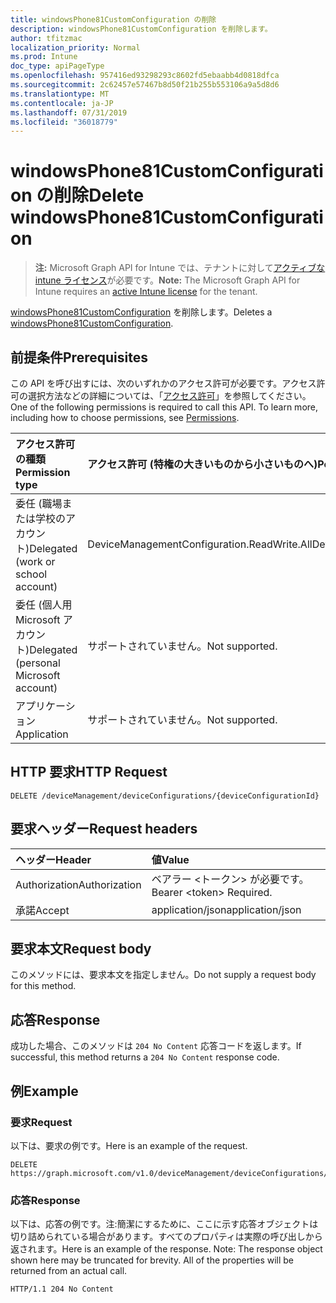 ```yaml
---
title: windowsPhone81CustomConfiguration の削除
description: windowsPhone81CustomConfiguration を削除します。
author: tfitzmac
localization_priority: Normal
ms.prod: Intune
doc_type: apiPageType
ms.openlocfilehash: 957416ed93298293c8602fd5ebaabb4d0818dfca
ms.sourcegitcommit: 2c62457e57467b8d50f21b255b553106a9a5d8d6
ms.translationtype: MT
ms.contentlocale: ja-JP
ms.lasthandoff: 07/31/2019
ms.locfileid: "36018779"
---
```

# <a name="delete-windowsphone81customconfiguration"></a><span data-ttu-id="47209-103">windowsPhone81CustomConfiguration の削除</span><span class="sxs-lookup"><span data-stu-id="47209-103">Delete windowsPhone81CustomConfiguration</span></span>

> <span data-ttu-id="47209-104">**注:** Microsoft Graph API for Intune では、テナントに対して[アクティブな intune ライセンス](https://go.microsoft.com/fwlink/?linkid=839381)が必要です。</span><span class="sxs-lookup"><span data-stu-id="47209-104">**Note:** The Microsoft Graph API for Intune requires an [active Intune license](https://go.microsoft.com/fwlink/?linkid=839381) for the tenant.</span></span>

<span data-ttu-id="47209-105">[windowsPhone81CustomConfiguration](../resources/intune-deviceconfig-windowsphone81customconfiguration.md) を削除します。</span><span class="sxs-lookup"><span data-stu-id="47209-105">Deletes a [windowsPhone81CustomConfiguration](../resources/intune-deviceconfig-windowsphone81customconfiguration.md).</span></span>

## <a name="prerequisites"></a><span data-ttu-id="47209-106">前提条件</span><span class="sxs-lookup"><span data-stu-id="47209-106">Prerequisites</span></span>
<span data-ttu-id="47209-p101">この API を呼び出すには、次のいずれかのアクセス許可が必要です。アクセス許可の選択方法などの詳細については、「[アクセス許可](/graph/permissions-reference)」を参照してください。</span><span class="sxs-lookup"><span data-stu-id="47209-p101">One of the following permissions is required to call this API. To learn more, including how to choose permissions, see [Permissions](/graph/permissions-reference).</span></span>

|<span data-ttu-id="47209-109">アクセス許可の種類</span><span class="sxs-lookup"><span data-stu-id="47209-109">Permission type</span></span>|<span data-ttu-id="47209-110">アクセス許可 (特権の大きいものから小さいものへ)</span><span class="sxs-lookup"><span data-stu-id="47209-110">Permissions (from most to least privileged)</span></span>|
|:---|:---|
|<span data-ttu-id="47209-111">委任 (職場または学校のアカウント)</span><span class="sxs-lookup"><span data-stu-id="47209-111">Delegated (work or school account)</span></span>|<span data-ttu-id="47209-112">DeviceManagementConfiguration.ReadWrite.All</span><span class="sxs-lookup"><span data-stu-id="47209-112">DeviceManagementConfiguration.ReadWrite.All</span></span>|
|<span data-ttu-id="47209-113">委任 (個人用 Microsoft アカウント)</span><span class="sxs-lookup"><span data-stu-id="47209-113">Delegated (personal Microsoft account)</span></span>|<span data-ttu-id="47209-114">サポートされていません。</span><span class="sxs-lookup"><span data-stu-id="47209-114">Not supported.</span></span>|
|<span data-ttu-id="47209-115">アプリケーション</span><span class="sxs-lookup"><span data-stu-id="47209-115">Application</span></span>|<span data-ttu-id="47209-116">サポートされていません。</span><span class="sxs-lookup"><span data-stu-id="47209-116">Not supported.</span></span>|

## <a name="http-request"></a><span data-ttu-id="47209-117">HTTP 要求</span><span class="sxs-lookup"><span data-stu-id="47209-117">HTTP Request</span></span>
<!-- {
  "blockType": "ignored"
}
-->
``` http
DELETE /deviceManagement/deviceConfigurations/{deviceConfigurationId}
```

## <a name="request-headers"></a><span data-ttu-id="47209-118">要求ヘッダー</span><span class="sxs-lookup"><span data-stu-id="47209-118">Request headers</span></span>
|<span data-ttu-id="47209-119">ヘッダー</span><span class="sxs-lookup"><span data-stu-id="47209-119">Header</span></span>|<span data-ttu-id="47209-120">値</span><span class="sxs-lookup"><span data-stu-id="47209-120">Value</span></span>|
|:---|:---|
|<span data-ttu-id="47209-121">Authorization</span><span class="sxs-lookup"><span data-stu-id="47209-121">Authorization</span></span>|<span data-ttu-id="47209-122">ベアラー &lt;トークン&gt; が必要です。</span><span class="sxs-lookup"><span data-stu-id="47209-122">Bearer &lt;token&gt; Required.</span></span>|
|<span data-ttu-id="47209-123">承諾</span><span class="sxs-lookup"><span data-stu-id="47209-123">Accept</span></span>|<span data-ttu-id="47209-124">application/json</span><span class="sxs-lookup"><span data-stu-id="47209-124">application/json</span></span>|

## <a name="request-body"></a><span data-ttu-id="47209-125">要求本文</span><span class="sxs-lookup"><span data-stu-id="47209-125">Request body</span></span>
<span data-ttu-id="47209-126">このメソッドには、要求本文を指定しません。</span><span class="sxs-lookup"><span data-stu-id="47209-126">Do not supply a request body for this method.</span></span>

## <a name="response"></a><span data-ttu-id="47209-127">応答</span><span class="sxs-lookup"><span data-stu-id="47209-127">Response</span></span>
<span data-ttu-id="47209-128">成功した場合、このメソッドは `204 No Content` 応答コードを返します。</span><span class="sxs-lookup"><span data-stu-id="47209-128">If successful, this method returns a `204 No Content` response code.</span></span>

## <a name="example"></a><span data-ttu-id="47209-129">例</span><span class="sxs-lookup"><span data-stu-id="47209-129">Example</span></span>

### <a name="request"></a><span data-ttu-id="47209-130">要求</span><span class="sxs-lookup"><span data-stu-id="47209-130">Request</span></span>
<span data-ttu-id="47209-131">以下は、要求の例です。</span><span class="sxs-lookup"><span data-stu-id="47209-131">Here is an example of the request.</span></span>
``` http
DELETE https://graph.microsoft.com/v1.0/deviceManagement/deviceConfigurations/{deviceConfigurationId}
```

### <a name="response"></a><span data-ttu-id="47209-132">応答</span><span class="sxs-lookup"><span data-stu-id="47209-132">Response</span></span>
<span data-ttu-id="47209-p102">以下は、応答の例です。注:簡潔にするために、ここに示す応答オブジェクトは切り詰められている場合があります。すべてのプロパティは実際の呼び出しから返されます。</span><span class="sxs-lookup"><span data-stu-id="47209-p102">Here is an example of the response. Note: The response object shown here may be truncated for brevity. All of the properties will be returned from an actual call.</span></span>
``` http
HTTP/1.1 204 No Content
```



